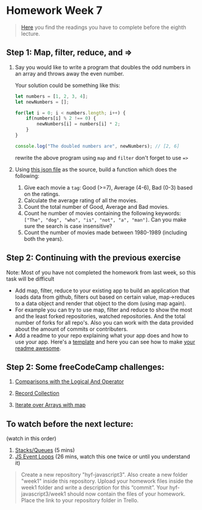 # Homework Week 7

>[Here](/Week7/README.md) you find the readings you have to complete before the eighth lecture.

## Step 1: Map, filter, reduce, and =>

1. Say you would like to write a program that doubles the odd numbers in an array and throws away the even number.

    Your solution could be something like this:
    ```js
    let numbers = [1, 2, 3, 4];
    let newNumbers = [];

    for(let i = 0; i < numbers.length; i++) {
        if(numbers[i] % 2 !== 0) {
            newNumbers[i] = numbers[i] * 2;
        }
    }

    console.log("The doubled numbers are", newNumbers); // [2, 6]

    ```

    rewrite the above program using `map` and `filter` don't forget to use `=>`

2. Using [this json file](https://gist.github.com/evanc/17f1ade674aa0d8066e0a33be923fe17/raw/b3b6cd9c96e5ca59bf7610c4c17da420bcaea0ae/movies.json) as the source, build a function which does the following:

    1. Give each movie a `tag`: Good (>=7), Average (4-6), Bad (0-3) based on the ratings.
    1. Calculate the average rating of all the movies.
    1. Count the total number of Good, Average and Bad movies.
    1. Count he number of movies containing the following keywords: `["The", "dog", "who", "is", "not", "a", "man"]`. Can you make sure the search is case insensitive?
    1. Count the number of movies made between 1980-1989 (including both the years).

## Step 2: Continuing with the previous exercise
Note: Most of you have not completed the homework from last week, so this task will be difficult

- Add map, filter, reduce to  your existing app to build an application that loads data from github, filters out based on certain value, map->reduces to a data object and render that object to the dom (using map again).
- For example you can try to use map, filter and reduce to show the most and the least forked repositories, watched repositories. And the total number of forks for all repo's. Also you can work with the data provided about the amount of commits or contributers.
- Add a readme to your repo explaining  what your app does and how to use your app. Here's a [template](https://gist.github.com/jxson/1784669) and here you can see how to make [your readme awesome](https://gist.github.com/rrgayhart/91bba7bb39ea60136e5c).

## Step 2: **Some freeCodeCamp challenges:**

1. [Comparisons with the Logical And Operator](https://www.freecodecamp.com/challenges/comparisons-with-the-logical-and-operator)

2. [Record Collection](https://www.freecodecamp.com/challenges/record-collection)

3. [Iterate over Arrays with map](https://www.freecodecamp.com/challenges/iterate-over-arrays-with-map)

## To watch before the next lecture:

(watch in this order)

1. [Stacks/Queues](https://www.youtube.com/watch?v=wjI1WNcIntg) (5 mins)
2. [JS Event Loops](https://www.youtube.com/watch?v=8aGhZQkoFbQ) (26 mins, watch this one twice or until you understand it)

>Create a new repository "hyf-javascript3". Also create a new folder "week1" inside this repository. 
Upload your homework files inside the week1 folder and write a description for this “commit”.
Your hyf-javascript3/week1 should now contain the files of your homework.
Place the link to your repository folder in Trello.
